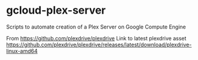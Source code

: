 # gcloud-plex-server
Scripts to automate creation of a Plex Server on Google Compute Engine

From https://github.com/plexdrive/plexdrive
Link to latest plexdrive asset https://github.com/plexdrive/plexdrive/releases/latest/download/plexdrive-linux-amd64
